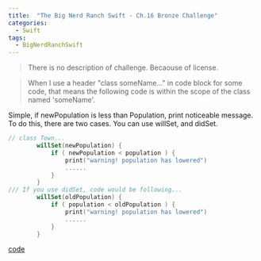 ```yaml
---
title:  "The Big Nerd Ranch Swift - Ch.16 Bronze Challenge"
categories: 
  - Swift
tags:
  - BigNerdRanchSwift
---
```


> There is no description of challenge. Becaouse of license.

> When I use a header "class someName..." in code block for some code, that means the following code is within the scope of the class named 'someName'.

Simple, if newPopulation is less than Population, print noticeable message. To do this, there are two cases. You can use willSet, and didSet.

```swift
// class Town...
        willSet(newPopulation) {
            if ( newPopulation < population ) {
                print("warning! population has lowered")
                ......
            }
        }
/// If you use didSet, code would be following...
        willSet(oldPopulation) {
            if ( population < oldPopulation ) {
                print("warning! population has lowered")
                ......
            }
        }
```

  [code](https://github.com/HaeSeongPark/BNRSwift/blob/master/16MonsterTown/MonsterTown/Town.swift#L15)
